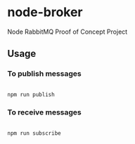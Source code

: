 # node-broker

Node RabbitMQ Proof of Concept Project

## Usage


### To publish messages

```bash

npm run publish

```

### To receive messages

```bash

npm run subscribe

```
